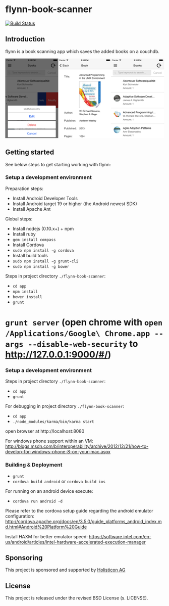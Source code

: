 flynn-book-scanner
==================

[![Build Status](https://travis-ci.org/holisticon/flynn-book-scanner.png?branch=master)](https://travis-ci.org/holisticon/flynn-book-scanner)

## Introduction
flynn is a book scanning app which saves the added books on a couchdb.


![iPhone Sample](https://github.com/holisticon/flynn-book-scanner/raw/master/docs/screenshots/iPhone_sample.png)

## Getting started
See below steps to get starting working with flynn:

### Setup a development environment

Preparation steps:

* Install Android Developer Tools
* Install Android target 19 or higher (the Android newest SDK)
* Install Apache Ant

Global steps:

* Install nodejs (0.10.x+) + npm
* Install ruby
* `gem install compass`
* Install Cordova
* `sudo npm install -g cordova`
* Install build tools
* `sudo npm install -g grunt-cli`
* `sudo npm install -g bower`

Steps in project directory `./flynn-book-scanner`:

* `cd app`
* `npm install`
* `bower install`
* `grunt`
# `grunt server` (open chrome with `open /Applications/Google\ Chrome.app --args --disable-web-security` to http://127.0.0.1:9000/#/)

### Setup a development environment

Steps in project directory `./flynn-book-scanner`:
* `cd app`
* `grunt`

For debugging in project directory `./flynn-book-scanner`:
* `cd app`
* `./node_modules/karma/bin/karma start`

open browser at http://localhost:8080

For windows phone support within an VM: http://blogs.msdn.com/b/interoperability/archive/2012/12/21/how-to-develop-for-windows-phone-8-on-your-mac.aspx


### Building & Deployment
* `grunt`
* `cordova build android` or `cordova build ios`

For running on an android device execute:

* `cordova run android -d`

Please refer to the cordova setup guide regarding the android emulator configuration:
http://cordova.apache.org/docs/en/3.5.0/guide_platforms_android_index.md.html#Android%20Platform%20Guide

Install HAXM for better emulator speed: https://software.intel.com/en-us/android/articles/intel-hardware-accelerated-execution-manager

## Sponsoring
This project is sponsored and supported by [Holisticon AG](http://www.holisticon.de/cms/About/Startseite)

## License
This project is released under the revised BSD License (s. LICENSE).
